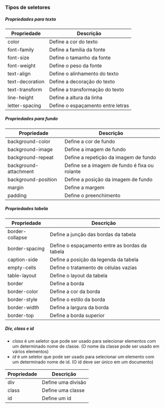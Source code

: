 ### Tipos de seletores

##### Propriedades para texto 

| Propriedade | Descrição |
| ----------- | --------- |
| color       | Define a cor do texto |
| font-family | Define a família da fonte |
| font-size   | Define o tamanho da fonte |
| font-weight | Define o peso da fonte |
| text-align  | Define o alinhamento do texto |
| text-decoration | Define a decoração do texto |
| text-transform | Define a transformação do texto |
| line-height | Define a altura da linha |
| letter-spacing | Define o espaçamento entre letras |

##### Propriedades para fundo

| Propriedade | Descrição |
| ----------- | --------- |
| background-color | Define a cor de fundo |
| background-image | Define a imagem de fundo |
| background-repeat | Define a repetição da imagem de fundo |
| background-attachment | Define se a imagem de fundo é fixa ou rolante |
| background-position | Define a posição da imagem de fundo |
| margin | Define a margem |
| padding | Define o preenchimento |

##### Propriedades tabela

| Propriedade | Descrição |
| ----------- | --------- |
| border-collapse | Define a junção das bordas da tabela |
| border-spacing | Define o espaçamento entre as bordas da tabela |
| caption-side | Define a posição da legenda da tabela |
| empty-cells | Define o tratamento de células vazias |
| table-layout | Define o layout da tabela |
| border | Define a borda |
| border-color | Define a cor da borda |
| border-style | Define o estilo da borda |
| border-width | Define a largura da borda |
| border-top | Define a borda superior |

##### Div, class e id 

- *class* é um seletor que pode ser usado para selecionar elementos com um determinado nome de classe. (O nome da classe pode ser usado em vários elementos)
- *id* é um seletor que pode ser usado para selecionar um elemento com um determinado nome de id. (O id deve ser único em um documento)

| Propriedade | Descrição |
| ----------- | --------- |
| div | Define uma divisão |
| class | Define uma classe |
| id | Define um id |